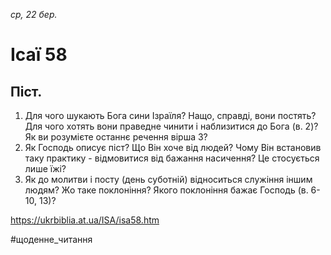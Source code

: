 
_ср, 22 бер._

# Ісаї 58

## Піст.
1. Для чого шукають Бога сини Ізраїля? Нащо, справді, вони постять? Для чого хотять вони праведне чинити і наблизитися до Бога (в. 2)? Як ви розумієте останнє речення вірша 3?
2. Як Господь описує піст? Що Він хоче від людей? Чому Він встановив таку практику - відмовитися від бажання насичення? Це стосується лише їжі?
3. Як до молитви і посту (день суботній) відноситься служіння іншим людям? Жо таке поклоніння? Якого поклоніння бажає Господь (в. 6-10, 13)?

https://ukrbiblia.at.ua/ISA/isa58.htm 

#щоденне_читання
